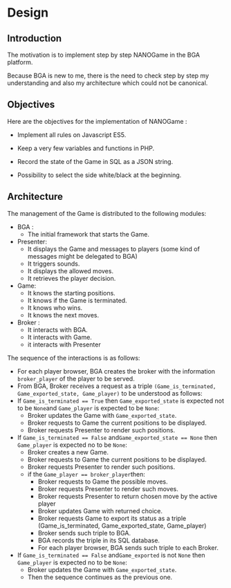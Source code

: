 # Design

## Introduction

The motivation is to implement step by step NANOGame in the BGA platform.

Because BGA is new to me, there is the need to check step by step my understanding and also my architecture which could not be canonical.

## Objectives

Here are the objectives for the implementation of NANOGame :

- Implement all rules on Javascript ES5.
- Keep a very few variables and functions in PHP.
- Record the state of the Game in SQL as a JSON string.

- Possibility to select the side white/black at the beginning.

## Architecture

The management of the Game is distributed to the following modules:

* BGA :
  * The initial framework that starts the Game. 
* Presenter:
  * It displays the Game and messages to players (some kind of messages might be delegated to BGA)
  * It triggers sounds.
  * It displays the allowed moves.
  * It retrieves the player decision.
* Game:
  * It knows the starting positions.
  * It knows if the Game is terminated.
  * It knows who wins.
  * It knows the next moves.
* Broker :
  * It interacts with BGA.
  * It interacts with Game.
  * it interacts with Presenter

The sequence of the interactions is as follows:

* For each player browser, BGA creates the broker with the information `broker_player` of the player to be served.
*  From BGA, Broker receives a request as a triple `(Game_is_terminated, Game_exported_state, Game_player)` to be understood as follows: 
  * If `Game_is_terminated == True` then `Game_exported_state` is expected not to be `None`and `Game_player` is expected to be `None`:
    * Broker updates the Game with `Game_exported_state`. 
    * Broker requests to Game the current positions to be displayed. 
    * Broker requests Presenter to render such positions.
  * If `Game_is_terminated == False` and`Game_exported_state == None` then `Game_player` is expected no to be `None`:
    * Broker creates a new Game. 
    * Broker requests to Game the current positions to be displayed. 
    * Broker requests Presenter to render such positions.
    * if the `Game_player == broker_player`then:
      * Broker requests to Game the possible moves.
      * Broker requests Presenter to render such moves.
      * Broker requests Presenter to return chosen move by the active player
      * Broker updates Game with returned choice.
      * Broker requests Game to export its status as a triple (Game_is_terminated, Game_exported_state, Game_player)
      * Broker sends such triple to BGA.
      * BGA records the triple in its SQL database.
      * For each player browser, BGA sends such triple to each Broker.
  * If `Game_is_terminated == False` and`Game_exported` is not `None` then `Game_player` is expected no to be `None`:
    * Broker updates the Game with `Game_exported_state`. 
    * Then the sequence continues as the previous one.


